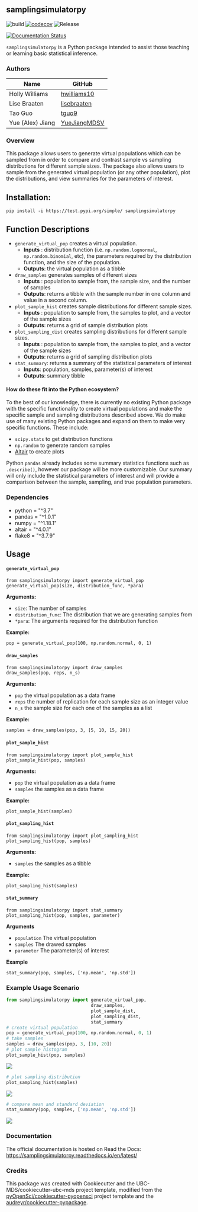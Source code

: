 ## samplingsimulatorpy 

![build](https://github.com/UBC-MDS/samplingsimulatorpy/workflows/build/badge.svg) [![codecov](https://codecov.io/gh/UBC-MDS/samplingsimulatorpy/branch/master/graph/badge.svg)](https://codecov.io/gh/UBC-MDS/samplingsimulatorpy) ![Release](https://github.com/UBC-MDS/samplingsimulatorpy/workflows/Release/badge.svg)

[![Documentation Status](https://readthedocs.org/projects/samplingsimulatorpy/badge/?version=latest)](https://samplingsimulatorpy.readthedocs.io/en/latest/?badge=latest)


`samplingsimulatorpy` is a Python package intended to assist those teaching or learning basic statistical inference.

### Authors

| Name             | GitHub                                          |
| ---------------- | ----------------------------------------------- |
| Holly Williams   | [hwilliams10](https://github.com/hwilliams10)   |
| Lise Braaten     | [lisebraaten](https://github.com/lisebraaten)   |
| Tao Guo          | [tguo9](https://github.com/tguo9)               |
| Yue (Alex) Jiang | [YueJiangMDSV](https://github.com/YueJiangMDSV) |

### Overview

This package allows users to generate virtual populations which can be sampled from in order to compare and contrast sample vs sampling distributions for different sample sizes.  The package also allows users to sample from the generated virtual population (or any other population), plot the distributions, and view summaries for the parameters of interest.

## Installation:

```
pip install -i https://test.pypi.org/simple/ samplingsimulatorpy
```


## Function Descriptions

- `generate_virtual_pop` creates a virtual population.
    - **Inputs** : distribution function (i.e. `np.random.lognormal`, `np.random.binomial`, etc), the parameters required by the distribution function, and the size of the population.
    - **Outputs**: the virtual population as a tibble
- `draw_samples` generates samples of different sizes
    - **Inputs** : population to sample from, the sample size, and the number of samples
    - **Outputs**: returns a tibble with the sample number in one column and value in a second column.
- `plot_sample_hist` creates sample distributions for different sample sizes.
    - **Inputs** : population to sample from, the samples to plot, and a vector of the sample sizes
    - **Outputs**: returns a grid of sample distribution plots
- `plot_sampling_dist` creates sampling distributions for different sample sizes.
    - **Inputs** : population to sample from, the samples to plot, and a vector of the sample sizes
    - **Outputs**: returns a grid of sampling distribution plots
- `stat_summary`: returns a summary of the statistical parameters of interest
    - **Inputs**: population, samples, parameter(s) of interest
    - **Outputs**: summary tibble


#### How do these fit into the Python ecosystem?

To the best of our knowledge, there is currently no existing Python package with the specific functionality to create virtual populations and make the specific sample and sampling distributions described above. We do make use of many existing Python packages and expand on them to make very specific functions. These include:
 - `scipy.stats` to get distribution functions
 - `np.random` to generate random samples
 - [Altair](https://altair-viz.github.io/) to create plots

 Python `pandas` already includes some summary statistics functions such as `.describe()`, however our package will be more customizable.  Our summary will only include the statistical parameters of interest and will provide a comparison between the sample, sampling, and true population parameters.

### Dependencies

- python = "^3.7"
- pandas = "^1.0.1"
- numpy = "^1.18.1"
- altair = "^4.0.1"
- flake8 = "^3.7.9"

## Usage

#### `generate_virtual_pop`

``` 
from samplingsimulatorpy import generate_virtual_pop
generate_virtual_pop(size, distribution_func, *para)
```

**Arguments:**

  - `size`: The number of samples
  - `distribution_func`: The distribution that we are generating samples from
  - `*para`: The arguments required for the distribution function

**Example:**

`pop = generate_virtual_pop(100, np.random.normal, 0, 1)`

#### `draw_samples`

``` 
from samplingsimulatorpy import draw_samples
draw_samples(pop, reps, n_s)
```

**Arguments:**

  - `pop` the virtual population as a data frame
  - `reps` the number of replication for each sample size as an integer
    value
  - `n_s` the sample size for each one of the samples as a list

**Example:**

`samples = draw_samples(pop, 3, [5, 10, 15, 20])`

#### `plot_sample_hist`

``` 
from samplingsimulatorpy import plot_sample_hist
plot_sample_hist(pop, samples)
```

**Arguments:**

  - `pop` the virtual population as a data frame
  - `samples` the samples as a data frame

**Example:**

`plot_sample_hist(samples)`

#### `plot_sampling_hist`

``` 
from samplingsimulatorpy import plot_sampling_hist
plot_sampling_hist(pop, samples)
```

**Arguments:**

  - `samples` the samples as a tibble

**Example:**

`plot_sampling_hist(samples)`

#### `stat_summary`

``` 
from samplingsimulatorpy import stat_summary
plot_sampling_hist(pop, samples, parameter)
```

**Arguments**

  - `population` The virtual population
  - `samples` The drawed samples
  - `parameter` The parameter(s) of interest

**Example**

`stat_summary(pop, samples, ['np.mean', 'np.std'])`

### Example Usage Scenario

```python
from samplingsimulatorpy import generate_virtual_pop,
                                draw_samples,
                                plot_sample_dist,
                                plot_sampling_dist,
                                stat_summary
# create virtual population
pop = generate_virtual_pop(100, np.random.normal, 0, 1)
# take samples
samples = draw_samples(pop, 3, [10, 20])
# plot sample histogram
plot_sample_hist(pop, samples)
```
![](img/sample_dist_output.png)

```python
# plot sampling distribution
plot_sampling_hist(samples)
```
![](img/sampling_dist_output.png)

```python
# compare mean and standard deviation
stat_summary(pop, samples, ['np.mean', 'np.std'])
```

![](img/stat_summary_output.png)

### Documentation
The official documentation is hosted on Read the Docs: <https://samplingsimulatorpy.readthedocs.io/en/latest/>

### Credits
This package was created with Cookiecutter and the UBC-MDS/cookiecutter-ubc-mds project template, modified from the [pyOpenSci/cookiecutter-pyopensci](https://github.com/pyOpenSci/cookiecutter-pyopensci) project template and the [audreyr/cookiecutter-pypackage](https://github.com/audreyr/cookiecutter-pypackage).

